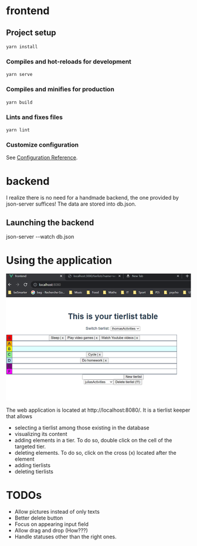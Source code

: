 # frontend

## Project setup
```
yarn install
```

### Compiles and hot-reloads for development
```
yarn serve
```

### Compiles and minifies for production
```
yarn build
```

### Lints and fixes files
```
yarn lint
```

### Customize configuration
See [Configuration Reference](https://cli.vuejs.org/config/).


# backend
I realize there is no need for a handmade backend, the one provided by json-server suffices! The data are stored into db.json.

## Launching the backend
json-server --watch db.json


# Using the application
![](./tierlistStockerFEScreenshot.PNG)

The web application is located at http://localhost:8080/. It is a tierlist keeper that allows 
* selecting a tierlist among those existing in the database
* visualizing its content
* adding elements in a tier. To do so, double click on the cell of the targeted tier.
* deleting elements. To do so, click on the cross (x) located after the element
* adding tierlists
* deleting tierlists


# TODOs
* Allow pictures instead of only texts
* Better delete button
* Focus on appearing input field
* Allow drag and drop (How???)
* Handle statuses other than the right ones.
